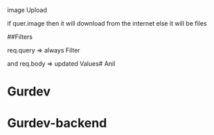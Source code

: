 image Upload


if quer.image then it will download from the internet 
else it will be files 



##Filters 


req.query => always Filter

and req.body => updated Values# Anil
# Gurdev
# Gurdev-backend
